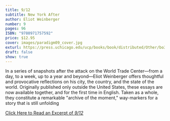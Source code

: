 ```yaml
---
title: 9/12
subtitle: New York After
author: Eliot Weinberger
number: 9
pages: 96
ISBN: "9780971757592"
price: $12.95
cover: images/paradigm09_cover.jpg
exturl: https://press.uchicago.edu/ucp/books/book/distributed/Other/bo3620049.html
draft: false
show: true
---
```

In a series of snapshots after the attack on the World Trade Center—from a day, to a week, up to a year and beyond—Eliot Weinberger offers thoughtful and provocative reflections on his city, the country, and the state of the world. Originally published only outside the United States, these essays are now available together, and for the first time in English. Taken as a whole, they constitute a remarkable "archive of the moment," way-markers for a story that is still unfolding

[Click Here to Read an Excerpt of *9/12*](http://www.press.uchicago.edu/Misc/Chicago/0971757593.html)